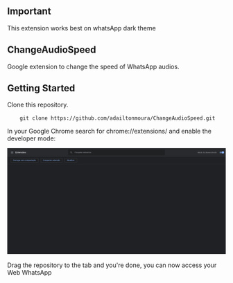 ## Important

   This extension works best on whatsApp dark theme
   
## ChangeAudioSpeed

   Google extension to change the speed of WhatsApp audios.

## Getting Started

  Clone this repository.

```
    git clone https://github.com/adailtonmoura/ChangeAudioSpeed.git
```


   In your Google Chrome search for chrome://extensions/ and enable the developer mode:

<img src="https://github.com/adailtonmoura/ChangeAudioSpeed/blob/master/DeveloperMode.png">

   Drag the repository to the tab and you're done, you can now access your Web WhatsApp
